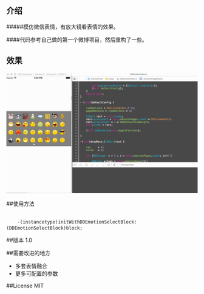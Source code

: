 ## 介绍

#####模仿微信表情，有放大镜看表情的效果。

####代码参考自己做的第一个微博项目，然后重构了一些。



## 效果

![Masonry](https://github.com/lcddhr/DDEmotionView/blob/master/resource/DDEmotion.gif)


##使用方法
````
	
	-(instancetype)initWithDDEmotionSelectBlock:(DDEmotionSelectBlock)block;
````

##版本
1.0

##需要改进的地方

+	多套表情融合
+	更多可配置的参数

##License
MIT